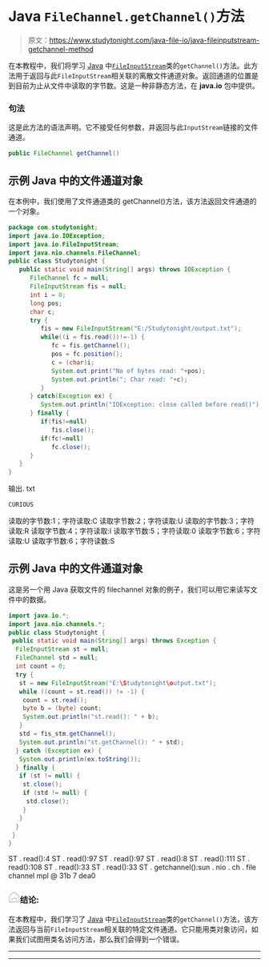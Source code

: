 # Java `FileChannel.getChannel()`方法

> 原文：<https://www.studytonight.com/java-file-io/java-fileinputstream-getchannel-method>

在本教程中，我们将学习 [Java](https://www.studytonight.com/java/) 中[`FileInputStream`](https://www.studytonight.com/java-file-io/java-fileinputstream-class)类的`getChannel()`方法。此方法用于返回与此`FileInputStream`相关联的离散文件通道对象。返回通道的位置是到目前为止从文件中读取的字节数。这是一种非静态方法，在 **java.io** 包中提供。

### 句法

这是此方法的语法声明。它不接受任何参数，并返回与此`InputStream`链接的文件通道。

```java
public FileChannel getChannel()
```

## 示例 Java 中的文件通道对象

在本例中，我们使用了文件通道类的 getChannel()方法，该方法返回文件通道的一个对象。

```java
package com.studytonight;
import java.io.IOException;
import java.io.FileInputStream;
import java.nio.channels.FileChannel;
public class Studytonight {
   public static void main(String[] args) throws IOException {
      FileChannel fc = null;
      FileInputStream fis = null;
      int i = 0;
      long pos;
      char c;
      try {         
         fis = new FileInputStream("E:/Studytonight/output.txt");
         while((i = fis.read())!=-1) {
            fc = fis.getChannel();
            pos = fc.position();
            c = (char)i;
            System.out.print("No of bytes read: "+pos);
            System.out.println("; Char read: "+c);
         }
      } catch(Exception ex) {
         System.out.println("IOException: close called before read()");
      } finally {
         if(fis!=null)
            fis.close();
         if(fc!=null)
            fc.close();
      }
   }
}
```

输出. txt

```java
CURIOUS
```

读取的字节数:1；字符读取:C
读取字节数:2；字符读取:U
读取的字节数:3；字符读取:R
读取字节数:4；字符读取:I
读取字节数:5；字符读取:0
读取字节数:6；字符读取:U
读取字节数:6；字符读数:S

## 示例 Java 中的文件通道对象

这是另一个用 Java 获取文件的 filechannel 对象的例子，我们可以用它来读写文件中的数据。

```java
import java.io.*;
import java.nio.channels.*;
public class Studytonight {
 public static void main(String[] args) throws Exception {
  FileInputStream st = null;
  FileChannel std = null;
  int count = 0;
  try {
   st = new FileInputStream("E:\Studytonight\output.txt");
   while ((count = st.read()) != -1) {
    count = st.read();
    byte b = (byte) count;
    System.out.println("st.read(): " + b);
   }
   std = fis_stm.getChannel();
   System.out.println("st.getChannel(): " + std);
  } catch (Exception ex) {
   System.out.println(ex.toString());
  } finally {
   if (st != null) {
    st.close();
    if (std != null) {
     std.close();
    }
   }
  }
 }
}
```

ST . read():4
ST . read():97
ST . read():97
ST . read():8
ST . read():111
ST . read():108
ST . read():33
ST . read():33
ST . getchannel():sun . nio . ch . file channel mpl @ 31b 7 dea0

### ![mail](img/867b8ff33a69ee53087135b0676ce306.png "mail")结论:

在本教程中，我们学习了 [Java](https://www.studytonight.com/java/) 中[`FileInputStream`](https://www.studytonight.com/java-file-io/java-fileinputstream-class)类的`getChannel()`方法，该方法返回与当前`FileInputStream`相关联的特定文件通道。它只能用类对象访问，如果我们试图用类名访问方法，那么我们会得到一个错误。

* * *

* * *